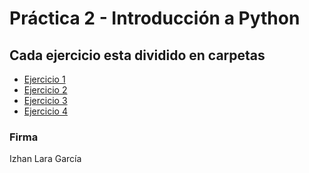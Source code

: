 # Práctica 2 - Introducción a Python

## Cada ejercicio esta dividido en carpetas

- [Ejercicio 1](ej1/main.py)
- [Ejercicio 2](ej1/main.py)
- [Ejercicio 3](ej1/main.py)
- [Ejercicio 4](ej1/main.py)

### Firma 
Izhan Lara García